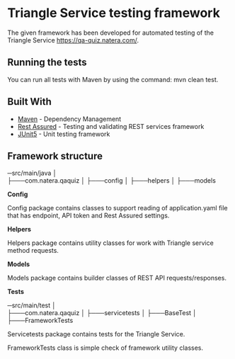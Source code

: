 # Triangle Service testing framework

The given framework has been developed for automated testing of the Triangle Service https://qa-quiz.natera.com/.

## Running the tests

You can run all tests with Maven by using the command: mvn clean test.

## Built With

* [Maven](https://maven.apache.org/) - Dependency Management
* [Rest Assured](https://github.com/rest-assured/rest-assured/wiki/Usage/) - Testing and validating REST services framework
* [JUnit5](https://junit.org/junit5/docs/current/user-guide/) - Unit testing framework


## Framework structure

─src/main/java
    │       
    ├───com.natera.qaquiz
    │   ├───config
    │   ├───helpers
    │   ├───models

**Config** 

Config package contains classes to support reading of application.yaml file that has endpoint, API token and Rest Assured settings.

**Helpers**   

Helpers package contains utility classes for work with Triangle service method requests.

**Models**

Models package contains builder classes of REST API requests/responses.

**Tests**

─src/main/test
    │       
    ├───com.natera.qaquiz
    │   ├───servicetests
    │   ├───BaseTest
    │   ├───FrameworkTests
  

Servicetests package contains tests for the Triangle Service.

FrameworkTests class is simple check of framework utility classes.

